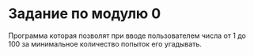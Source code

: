 # Задание по модулю 0
Программа которая позволят при вводе пользователем числа от 1 до 100 за минимальное количество попыток его угадывать.
